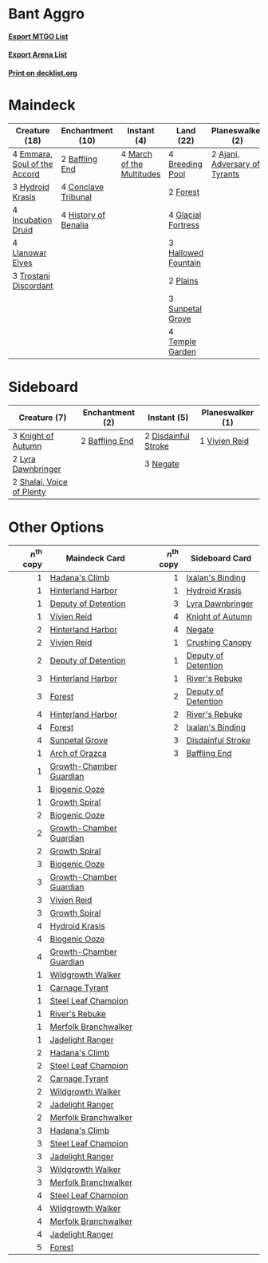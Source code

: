 # Bant Aggro

#### [Export MTGO List](../collection/Bant%20Aggro/Bant%20Aggro.txt)
#### [Export Arena List](../collection/Bant%20Aggro/Bant%20Aggro_arena.txt)
#### [Print on decklist.org](http://decklist.org/?deckmain=2%09Ajani,%20Adversary%20of%20Tyrants%0A2%09Baffling%20End%0A4%09Breeding%20Pool%0A4%09Conclave%20Tribunal%0A4%09Emmara,%20Soul%20of%20the%20Accord%0A4%09Flower%20/%20Flourish%0A2%09Forest%0A4%09Glacial%20Fortress%0A3%09Hallowed%20Fountain%0A4%09History%20of%20Benalia%0A3%09Hydroid%20Krasis%0A4%09Incubation%20Druid%0A4%09Llanowar%20Elves%0A4%09March%20of%20the%20Multitudes%0A2%09Plains%0A3%09Sunpetal%20Grove%0A4%09Temple%20Garden%0A3%09Trostani%20Discordant&deckside=2%09Baffling%20End%0A2%09Disdainful%20Stroke%0A3%09Knight%20of%20Autumn%0A2%09Lyra%20Dawnbringer%0A3%09Negate%0A2%09Shalai,%20Voice%20of%20Plenty%0A1%09Vivien%20Reid)
# Maindeck

|                                             Creature (18)                                             |                                       Enchantment (10)                                        |                                            Instant (4)                                             |                                          Land (22)                                          |                                            Planeswalker (2)                                            |    Unknown (4)    |
|-------------------------------------------------------------------------------------------------------|-----------------------------------------------------------------------------------------------|----------------------------------------------------------------------------------------------------|---------------------------------------------------------------------------------------------|--------------------------------------------------------------------------------------------------------|-------------------|
|4 [Emmara, Soul of the Accord](http://gatherer.wizards.com/Pages/Card/Details.aspx?multiverseid=452918)|2 [Baffling End](http://gatherer.wizards.com/Pages/Card/Details.aspx?multiverseid=439658)      |4 [March of the Multitudes](http://gatherer.wizards.com/Pages/Card/Details.aspx?multiverseid=452938)|4 [Breeding Pool](http://gatherer.wizards.com/Pages/Card/Details.aspx?multiverseid=97088)    |2 [Ajani, Adversary of Tyrants](http://gatherer.wizards.com/Pages/Card/Details.aspx?multiverseid=447139)|4 Flower / Flourish|
|3 [Hydroid Krasis](http://gatherer.wizards.com/Pages/Card/Details.aspx?multiverseid=457327)            |4 [Conclave Tribunal](http://gatherer.wizards.com/Pages/Card/Details.aspx?multiverseid=452756) |                                                                                                    |2 [Forest](http://gatherer.wizards.com/Pages/Card/Details.aspx?multiverseid=439860)          |                                                                                                        |                   |
|4 [Incubation Druid](http://gatherer.wizards.com/Pages/Card/Details.aspx?multiverseid=457275)          |4 [History of Benalia](http://gatherer.wizards.com/Pages/Card/Details.aspx?multiverseid=442909)|                                                                                                    |4 [Glacial Fortress](http://gatherer.wizards.com/Pages/Card/Details.aspx?multiverseid=190562)|                                                                                                        |                   |
|4 [Llanowar Elves](http://gatherer.wizards.com/Pages/Card/Details.aspx?multiverseid=129626)            |                                                                                               |                                                                                                    |3 [Hallowed Fountain](http://gatherer.wizards.com/Pages/Card/Details.aspx?multiverseid=97071)|                                                                                                        |                   |
|3 [Trostani Discordant](http://gatherer.wizards.com/Pages/Card/Details.aspx?multiverseid=452958)       |                                                                                               |                                                                                                    |2 [Plains](http://gatherer.wizards.com/Pages/Card/Details.aspx?multiverseid=439856)          |                                                                                                        |                   |
|                                                                                                       |                                                                                               |                                                                                                    |3 [Sunpetal Grove](http://gatherer.wizards.com/Pages/Card/Details.aspx?multiverseid=420946)  |                                                                                                        |                   |
|                                                                                                       |                                                                                               |                                                                                                    |4 [Temple Garden](http://gatherer.wizards.com/Pages/Card/Details.aspx?multiverseid=405112)   |                                                                                                        |                   |


# Sideboard

|                                            Creature (7)                                            |                                     Enchantment (2)                                     |                                         Instant (5)                                          |                                    Planeswalker (1)                                    |
|----------------------------------------------------------------------------------------------------|-----------------------------------------------------------------------------------------|----------------------------------------------------------------------------------------------|----------------------------------------------------------------------------------------|
|3 [Knight of Autumn](http://gatherer.wizards.com/Pages/Card/Details.aspx?multiverseid=452933)       |2 [Baffling End](http://gatherer.wizards.com/Pages/Card/Details.aspx?multiverseid=439658)|2 [Disdainful Stroke](http://gatherer.wizards.com/Pages/Card/Details.aspx?multiverseid=420705)|1 [Vivien Reid](http://gatherer.wizards.com/Pages/Card/Details.aspx?multiverseid=447344)|
|2 [Lyra Dawnbringer](http://gatherer.wizards.com/Pages/Card/Details.aspx?multiverseid=442914)       |                                                                                         |3 [Negate](http://gatherer.wizards.com/Pages/Card/Details.aspx?multiverseid=423707)           |                                                                                        |
|2 [Shalai, Voice of Plenty](http://gatherer.wizards.com/Pages/Card/Details.aspx?multiverseid=442923)|                                                                                         |                                                                                              |                                                                                        |


# Other Options

|*n*<sup>th</sup> copy|                                          Maindeck Card                                           |*n*<sup>th</sup> copy|                                        Sideboard Card                                        |
|--------------------:|--------------------------------------------------------------------------------------------------|--------------------:|----------------------------------------------------------------------------------------------|
|                    1|[Hadana's Climb](http://gatherer.wizards.com/Pages/Card/Details.aspx?multiverseid=439815)         |                    1|[Ixalan's Binding](http://gatherer.wizards.com/Pages/Card/Details.aspx?multiverseid=435168)   |
|                    1|[Hinterland Harbor](http://gatherer.wizards.com/Pages/Card/Details.aspx?multiverseid=443128)      |                    1|[Hydroid Krasis](http://gatherer.wizards.com/Pages/Card/Details.aspx?multiverseid=457327)     |
|                    1|[Deputy of Detention](http://gatherer.wizards.com/Pages/Card/Details.aspx?multiverseid=457309)    |                    3|[Lyra Dawnbringer](http://gatherer.wizards.com/Pages/Card/Details.aspx?multiverseid=442914)   |
|                    1|[Vivien Reid](http://gatherer.wizards.com/Pages/Card/Details.aspx?multiverseid=447344)            |                    4|[Knight of Autumn](http://gatherer.wizards.com/Pages/Card/Details.aspx?multiverseid=452933)   |
|                    2|[Hinterland Harbor](http://gatherer.wizards.com/Pages/Card/Details.aspx?multiverseid=443128)      |                    4|[Negate](http://gatherer.wizards.com/Pages/Card/Details.aspx?multiverseid=423707)             |
|                    2|[Vivien Reid](http://gatherer.wizards.com/Pages/Card/Details.aspx?multiverseid=447344)            |                    1|[Crushing Canopy](http://gatherer.wizards.com/Pages/Card/Details.aspx?multiverseid=452876)    |
|                    2|[Deputy of Detention](http://gatherer.wizards.com/Pages/Card/Details.aspx?multiverseid=457309)    |                    1|[Deputy of Detention](http://gatherer.wizards.com/Pages/Card/Details.aspx?multiverseid=457309)|
|                    3|[Hinterland Harbor](http://gatherer.wizards.com/Pages/Card/Details.aspx?multiverseid=443128)      |                    1|[River's Rebuke](http://gatherer.wizards.com/Pages/Card/Details.aspx?multiverseid=435223)     |
|                    3|[Forest](http://gatherer.wizards.com/Pages/Card/Details.aspx?multiverseid=439860)                 |                    2|[Deputy of Detention](http://gatherer.wizards.com/Pages/Card/Details.aspx?multiverseid=457309)|
|                    4|[Hinterland Harbor](http://gatherer.wizards.com/Pages/Card/Details.aspx?multiverseid=443128)      |                    2|[River's Rebuke](http://gatherer.wizards.com/Pages/Card/Details.aspx?multiverseid=435223)     |
|                    4|[Forest](http://gatherer.wizards.com/Pages/Card/Details.aspx?multiverseid=439860)                 |                    2|[Ixalan's Binding](http://gatherer.wizards.com/Pages/Card/Details.aspx?multiverseid=435168)   |
|                    4|[Sunpetal Grove](http://gatherer.wizards.com/Pages/Card/Details.aspx?multiverseid=420946)         |                    3|[Disdainful Stroke](http://gatherer.wizards.com/Pages/Card/Details.aspx?multiverseid=420705)  |
|                    1|[Arch of Orazca](http://gatherer.wizards.com/Pages/Card/Details.aspx?multiverseid=439849)         |                    3|[Baffling End](http://gatherer.wizards.com/Pages/Card/Details.aspx?multiverseid=439658)       |
|                    1|[Growth-Chamber Guardian](http://gatherer.wizards.com/Pages/Card/Details.aspx?multiverseid=457272)|                     |                                                                                              |
|                    1|[Biogenic Ooze](http://gatherer.wizards.com/Pages/Card/Details.aspx?multiverseid=457266)          |                     |                                                                                              |
|                    1|[Growth Spiral](http://gatherer.wizards.com/Pages/Card/Details.aspx?multiverseid=457322)          |                     |                                                                                              |
|                    2|[Biogenic Ooze](http://gatherer.wizards.com/Pages/Card/Details.aspx?multiverseid=457266)          |                     |                                                                                              |
|                    2|[Growth-Chamber Guardian](http://gatherer.wizards.com/Pages/Card/Details.aspx?multiverseid=457272)|                     |                                                                                              |
|                    2|[Growth Spiral](http://gatherer.wizards.com/Pages/Card/Details.aspx?multiverseid=457322)          |                     |                                                                                              |
|                    3|[Biogenic Ooze](http://gatherer.wizards.com/Pages/Card/Details.aspx?multiverseid=457266)          |                     |                                                                                              |
|                    3|[Growth-Chamber Guardian](http://gatherer.wizards.com/Pages/Card/Details.aspx?multiverseid=457272)|                     |                                                                                              |
|                    3|[Vivien Reid](http://gatherer.wizards.com/Pages/Card/Details.aspx?multiverseid=447344)            |                     |                                                                                              |
|                    3|[Growth Spiral](http://gatherer.wizards.com/Pages/Card/Details.aspx?multiverseid=457322)          |                     |                                                                                              |
|                    4|[Hydroid Krasis](http://gatherer.wizards.com/Pages/Card/Details.aspx?multiverseid=457327)         |                     |                                                                                              |
|                    4|[Biogenic Ooze](http://gatherer.wizards.com/Pages/Card/Details.aspx?multiverseid=457266)          |                     |                                                                                              |
|                    4|[Growth-Chamber Guardian](http://gatherer.wizards.com/Pages/Card/Details.aspx?multiverseid=457272)|                     |                                                                                              |
|                    1|[Wildgrowth Walker](http://gatherer.wizards.com/Pages/Card/Details.aspx?multiverseid=435372)      |                     |                                                                                              |
|                    1|[Carnage Tyrant](http://gatherer.wizards.com/Pages/Card/Details.aspx?multiverseid=435334)         |                     |                                                                                              |
|                    1|[Steel Leaf Champion](http://gatherer.wizards.com/Pages/Card/Details.aspx?multiverseid=443070)    |                     |                                                                                              |
|                    1|[River's Rebuke](http://gatherer.wizards.com/Pages/Card/Details.aspx?multiverseid=435223)         |                     |                                                                                              |
|                    1|[Merfolk Branchwalker](http://gatherer.wizards.com/Pages/Card/Details.aspx?multiverseid=435353)   |                     |                                                                                              |
|                    1|[Jadelight Ranger](http://gatherer.wizards.com/Pages/Card/Details.aspx?multiverseid=439793)       |                     |                                                                                              |
|                    2|[Hadana's Climb](http://gatherer.wizards.com/Pages/Card/Details.aspx?multiverseid=439815)         |                     |                                                                                              |
|                    2|[Steel Leaf Champion](http://gatherer.wizards.com/Pages/Card/Details.aspx?multiverseid=443070)    |                     |                                                                                              |
|                    2|[Carnage Tyrant](http://gatherer.wizards.com/Pages/Card/Details.aspx?multiverseid=435334)         |                     |                                                                                              |
|                    2|[Wildgrowth Walker](http://gatherer.wizards.com/Pages/Card/Details.aspx?multiverseid=435372)      |                     |                                                                                              |
|                    2|[Jadelight Ranger](http://gatherer.wizards.com/Pages/Card/Details.aspx?multiverseid=439793)       |                     |                                                                                              |
|                    2|[Merfolk Branchwalker](http://gatherer.wizards.com/Pages/Card/Details.aspx?multiverseid=435353)   |                     |                                                                                              |
|                    3|[Hadana's Climb](http://gatherer.wizards.com/Pages/Card/Details.aspx?multiverseid=439815)         |                     |                                                                                              |
|                    3|[Steel Leaf Champion](http://gatherer.wizards.com/Pages/Card/Details.aspx?multiverseid=443070)    |                     |                                                                                              |
|                    3|[Jadelight Ranger](http://gatherer.wizards.com/Pages/Card/Details.aspx?multiverseid=439793)       |                     |                                                                                              |
|                    3|[Wildgrowth Walker](http://gatherer.wizards.com/Pages/Card/Details.aspx?multiverseid=435372)      |                     |                                                                                              |
|                    3|[Merfolk Branchwalker](http://gatherer.wizards.com/Pages/Card/Details.aspx?multiverseid=435353)   |                     |                                                                                              |
|                    4|[Steel Leaf Champion](http://gatherer.wizards.com/Pages/Card/Details.aspx?multiverseid=443070)    |                     |                                                                                              |
|                    4|[Wildgrowth Walker](http://gatherer.wizards.com/Pages/Card/Details.aspx?multiverseid=435372)      |                     |                                                                                              |
|                    4|[Merfolk Branchwalker](http://gatherer.wizards.com/Pages/Card/Details.aspx?multiverseid=435353)   |                     |                                                                                              |
|                    4|[Jadelight Ranger](http://gatherer.wizards.com/Pages/Card/Details.aspx?multiverseid=439793)       |                     |                                                                                              |
|                    5|[Forest](http://gatherer.wizards.com/Pages/Card/Details.aspx?multiverseid=439860)                 |                     |                                                                                              |

